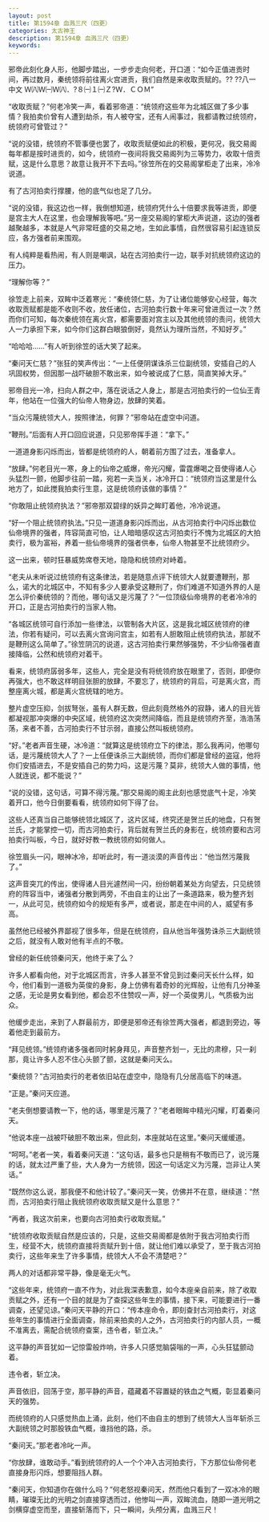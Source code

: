 ```yaml
---
layout: post
title: 第1594章 血溅三尺（四更）
categories: 太古神王
description: 第1594章 血溅三尺（四更）
keywords:
---
```


邪帝此刻化身人形，他脚步踏出，一步步走向何老，开口道：“如今正值进贡时间，再过数月，秦统领将前往离火宫进贡，我们自然是来收取贡赋的。?? ??八一中文 Ｗ㈧Ｗ㈠Ｗ㈧．?８㈠１㈠Ｚ?Ｗ．ＣＯＭ”

“收取贡赋？”何老冷笑一声，看着邪帝道：“统领府这些年为北城区做了多少事情？我拍卖价曾有人遭到劫杀，有人被夺宝，还有人闹事过，我都请教过统领府，统领府可曾管过？”

“说的没错，统领府不管事便也罢了，收取贡赋便如此的积极，更何况，我交易阁每年都是按时进贡的，如今，统领府一夜间将我交易阁列为三等势力，收取十倍贡赋，这是什么意思？故意让我开不下去吗。”徐笠所在的交易阁掌柜走了出来，冷冷说道。

有了古河拍卖行撑腰，他的底气似也足了几分。

“说的没错，我这边也一样，我倒想知道，统领府凭什么十倍要求我等进贡，即便是宫主大人在这里，也会理解我等吧。”另一座交易阁的掌柜大声说道，这边的强者越聚越多，本就是人气非常旺盛的交易之地，生如此事情，自然很容易引起连锁反应，各方强者前来围观。

有人纯粹是看热闹，有人则是嘲讽，站在古河拍卖行一边，联手对抗统领府这边的压力。

“理解你等？”

徐笠走上前来，双眸中泛着寒光：“秦统领仁慈，为了让诸位能够安心经营，每次收取贡赋都是能不收则不收，放任诸位，古河拍卖行数十年来可曾进贡过一次？然而你们可知，每次秦统领在离火宫，都需要面对宫主以及其他统领的责问，统领大人一力承担下来，如今你们这群白眼狼倒好，竟然认为理所当然，不知好歹。”

“哈哈哈……”有人听到徐笠的话大笑了起来。

“秦问天仁慈？”张狂的笑声传出：“一上任便阴谋诛杀三位副统领，安插自己的人巩固权势，但因那一战吓破胆不敢出来，如今被说成了仁慈，简直笑掉大牙。”

邪帝目光一冷，扫向人群之中，落在说话之人身上，那是古河拍卖行的一位仙王青年，他站在一位强大的仙帝人物身边，放肆的笑着。

“当众污蔑统领大人，按照律法，何罪？”邪帝站在虚空中问道。

“鞭刑。”后面有人开口回应说道，只见邪帝挥手道：“拿下。”

一道道身影闪烁而出，皆都是统领府的人，朝着前方围了过去，准备拿人。

“放肆。”何老目光一寒，身上的仙帝之威爆，帝光闪耀，雷霆爆喝之音使得诸人心头猛烈一颤，他脚步往前一踏，宛若一夫当关，冰冷开口：“统领府当这里是什么地方了，如此搅我拍卖行生意，这是统领府该做的事情？”

“你敢阻止统领府执法？”邪帝那双碧绿的妖异之眸盯着他，冷冷说道。

“好一个阻止统领府执法。”只见一道道身影闪烁而出，从古河拍卖行中闪烁出数位仙帝境界的强者，阵容简直可怕，让人暗暗感叹这古河拍卖行不愧为北城区的大拍卖行，极为富裕，养着一些仙帝境界的强者供奉，仙帝人物甚至不比统领府少。

这一出来，顿时狂暴威势席卷天地，隐隐和统领府对峙着。

“老夫从未听说过统领府有这条律法，若是随意点评下统领大人就要遭鞭刑，那么，诺大的北城区中，不知有多少人要承受这鞭刑了，你们难道不知道外界的人是怎么评价秦统领的？而他，哪句话又是污蔑了？”一位顶级仙帝境界的老者冷冷的开口，正是古河拍卖行的当家人物。

“各城区统领可自行添加一些律法，以管制各大片区，这是我北城区统领府的律法，你若有疑问，可以去离火宫询问宫主，如若有人胆敢阻止统领府执法，那就不是鞭刑这么简单了。”徐笠阴沉的说道，这古河拍卖行果然够强势，不少仙帝强者直接降临，公然和统领府对着干。

看来，统领府孱弱多年，这些人，完全是没有将统领府放在眼里了，否则，即便你再强大，也不敢这样明目张胆的放肆，不要忘了，统领府的背后，可是离火宫，而整座离火城，都是离火宫统辖的地方。

整片虚空压抑，剑拔弩张，虽有人群无数，但此刻竟然格外的寂静，诸人的目光皆都凝视那冲突爆的中央区域，统领府这次突然间降临，而且是统领府齐至，浩浩荡荡，来者不善，古河拍卖行不甘示弱，直接公然叫板统领府。

“好。”老者声音生硬，冰冷道：“就算这是统领府立下的律法，那么我再问，他哪句话，是污蔑统领大人了？一上任便诛杀三大副统领，而你们都是曾经的盗寇，他将你们安插进去，不是安插自己的势力吗，这是污蔑？莫非，统领大人做的事情，他人就连说，都不能说？”

“说的没错，这句话，可算不得污蔑。”那交易阁的阁主此刻也感觉底气十足，冷笑着开口，他今日倒要看看，统领府如何下得了台。

这些人还真当自己能够统领北城区了，这片区域，终究还是贺兰氏的地盘，只有贺兰氏，才能掌控一切，而古河拍卖行，背后就有贺兰氏的身影在，统领府要和古河拍卖行叫板，今日，就好好教一教统领府如何做人。

徐笠眉头一闪，眼神冰冷，却听此时，有一道淡漠的声音传出：“他当然污蔑我了。”

这声音突兀的传出，使得诸人目光遽然间一闪，纷纷朝着某处方向望去，只见统领府的阵容当中，诸强者分散到两旁，不由自主的让出了一条道路来，极为整齐划一，从此可见，统领府如今的规矩有多严，或者说，那走在中间的人，威望有多高。

虽然他已经被外界鄙视了很多年，但是在统领府，自从他当年强势诛杀三大副统领之后，就没有人敢对他有半点的不敬。

曾经的新任统领秦问天，他终于来了么？

许多人都看向他，对于北城区而言，许多人甚至不曾见到过秦问天长什么样，如今，他们看到一道极为英俊的身影，身上仿佛有着奇妙的光辉般，让他有几分神圣之感，无论是男女看到他，都会忍不住赞叹一声，好一个英俊男儿，气质极为出众。

他缓步走出，来到了人群最前方，即便是邪帝还有徐笠两大强者，都退到旁边，等着他走到最前方。

“拜见统领。”统领府诸多强者同时躬身拜见，声音整齐划一，无比的肃穆，只一刹那，竟让许多人忍不住心头颤了颤，这就是秦问天么。

“秦统领？”古河拍卖行的老者依旧站在虚空中，隐隐有几分居高临下的味道。

“正是。”秦问天应道。

“老夫倒想要请教一下，他的话，哪里是污蔑了？”老者眼眸中精光闪耀，盯着秦问天。

“他说本座一战被吓破胆不敢出来，但此刻，本座就站在这里。”秦问天缓缓道。

“呵呵。”老者一笑，看着秦问天道：“这句话，最多也只是稍有不敬而已了，说污蔑的话，就太过严重了些，大人身为一方统领，因这一句话定义为污蔑，岂非让人笑话。”

“既然你这么说，那我便不和他计较了。”秦问天一笑，仿佛并不在意，继续道：“然而，古河拍卖行阻止我统领府收取贡赋又是什么意思？”

“再者，我这次前来，也要向古河拍卖行收取贡赋。”

“统领府收取贡赋自然是应该的，只是，这些交易阁都是依附于我古河拍卖行而生，经营不大，统领府直接将贡赋升到十倍，就让他们难以承受了，至于我古河拍卖行，这些年来生了许多事情，统领大人不会不清楚吧？”

两人的对话都非常平静，像是毫无火气。

“这些年来，统领府一直不作为，对此我深表歉意，如今本座亲自前来，除了收取贡赋之外，还有一个目的就是为了查探这些年生的事情，接下来，可能要进行一番调查，还望见谅。”秦问天平静的开口：“传本座命令，即刻查封古河拍卖行，对这些年生的事情进行全面调查，除前来拍卖的人之外，古河拍卖行的内部人员，一概不准离去，需配合统领府查案，违令者，斩立决。”

这平静的声音犹如一记惊雷般炸响，许多人只感觉脑袋嗡的一声，心头狂猛颤动着。

违令者，斩立决。

声音依旧，回荡于空，那平静的声音，蕴藏着不容置疑的铁血之气概，彰显着秦问天的强势。

而统领府的人只感觉热血上涌，此刻，他们不由自主的想到了统领大人当年斩杀三大副统领之时那股铁血气概，谁挡他的路，杀。

“秦问天。”那老者冷叱一声。

“你放肆，谁敢动手。”看到统领府的人一个个冲入古河拍卖行，下方那位仙帝何老直接身形闪烁，想要阻挡人群。

“秦问天，你知道你在做什么吗？”何老怒视秦问天，然而他只看到了一双冰冷的眼睛，璀璨无比的光明之剑直接穿透而过，他惨叫一声，双眸流血，随即一道光明之剑横穿虚空而至，直接斩落而下，只一瞬间，头颅分离，血溅三尺！
